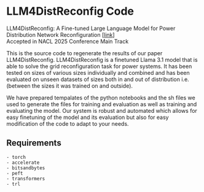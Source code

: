 # LLM4DistReconfig Code
LLM4DistReconfig: A Fine-tuned Large Language Model for Power Distribution Network Reconfiguration [[link](https://arxiv.org/abs/2501.14960)]  
Accepted in NACL 2025 Conference Main Track  

This is the source code to regenerate the results of our paper LLM4DistReconfig. 
LLM4DistReconfig is a finetuned Llama 3.1 model that is able to solve the grid reconfiguration task for power systems. 
It has been tested on sizes of various sizes individually and combined and has been evaluated on unseen datasets of sizes both in and out of distribution i.e. (between the sizes it was trained on and outside).

We have prepared tempalates of the python notebooks and the sh files we used to generate the files for training and evaluation as well as training and evaluating the model.
Our system is robust and automated which allows for easy finetuning of the model and its evaluation but also for easy modification of the code to adapt to your needs.

## Requirements
```
- torch
- accelerate
- bitsandbytes
- peft
- transformers
- trl
```
